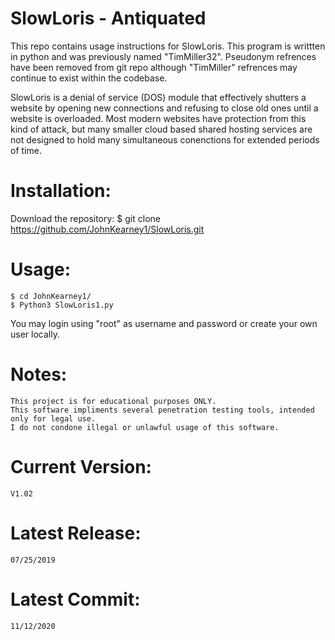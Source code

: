 # SlowLoris - Antiquated
This repo contains usage instructions for SlowLoris. This program is writtten in python and was previously named "TimMiller32". Pseudonym refrences have been removed from git repo although "TimMiller" refrences may continue to exist within the codebase.

SlowLoris is a denial of service (DOS) module that effectively shutters a website by opening new connections and refusing to close old ones until a website is overloaded. 
Most modern websites have protection from this kind of attack, but many smaller cloud based shared hosting services are not designed to hold many simultaneous conenctions for extended periods of time.

# Installation:

Download the repository:
	$ git clone https://github.com/JohnKearney1/SlowLoris.git


# Usage:
    $ cd JohnKearney1/
    $ Python3 SlowLoris1.py
    
You may login using "root" as username and password or create your own user locally.



# Notes:
	This project is for educational purposes ONLY. 
	This software impliments several penetration testing tools, intended only for legal use. 
	I do not condone illegal or unlawful usage of this software.


# Current Version:
	V1.02
# Latest Release:
	07/25/2019
# Latest Commit:
	11/12/2020
